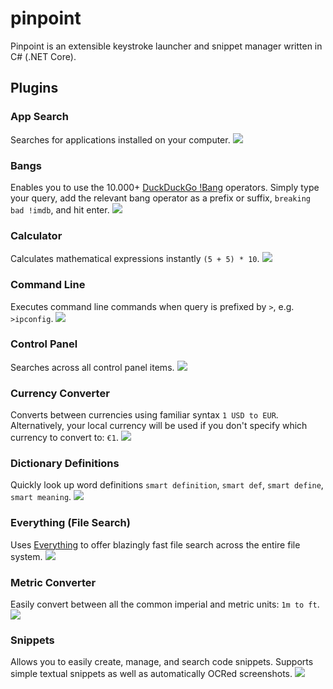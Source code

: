 # pinpoint

Pinpoint is an extensible keystroke launcher and snippet manager written in C# (.NET Core).

## Plugins

### App Search

Searches for applications installed on your computer.
![](https://i.imgur.com/5lYuqUl.png)

### Bangs

Enables you to use the 10.000+ [DuckDuckGo !Bang](https://duckduckgo.com/bang) operators. Simply type your query, add the relevant bang operator as a prefix or suffix, `breaking bad !imdb`, and hit enter.
![](https://i.imgur.com/dAZrX9Y.png)

### Calculator

Calculates mathematical expressions instantly `(5 + 5) * 10`.
![](https://i.imgur.com/XixckU5.png)

### Command Line

Executes command line commands when query is prefixed by `>`, e.g. `>ipconfig`.
![](https://i.imgur.com/FYK8Cz0.png)

### Control Panel

Searches across all control panel items.
![](https://i.imgur.com/zECR9ia.png)

### Currency Converter

Converts between currencies using familiar syntax `1 USD to EUR`. Alternatively, your local currency will be used if you don't specify which currency to convert to: `€1`.
![](https://i.imgur.com/FoOoBDE.png)

### Dictionary Definitions

Quickly look up word definitions `smart definition`, `smart def`, `smart define`, `smart meaning`.
![](https://i.imgur.com/2DOxnt5.png)

### Everything (File Search)

Uses [Everything](https://www.voidtools.com/) to offer blazingly fast file search across the entire file system.
![](https://i.imgur.com/DafD0xs.png)

### Metric Converter

Easily convert between all the common imperial and metric units: `1m to ft`.
![](https://i.imgur.com/JBGxicp.png)

### Snippets

Allows you to easily create, manage, and search code snippets. Supports simple textual snippets as well as automatically OCRed screenshots.
![](https://i.imgur.com/ItDwoiT.png)

